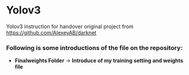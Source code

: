 # Yolov3
Yolov3 instruction for handover
original project from 
https://github.com/AlexeyAB/darknet

<h3>Following is some introductions of the file on the repository:</h3>
<ul>
<li><b>Finalweights Folder</b> -> <b>Introduce of my training setting and weights file</b></li>
</ul>
